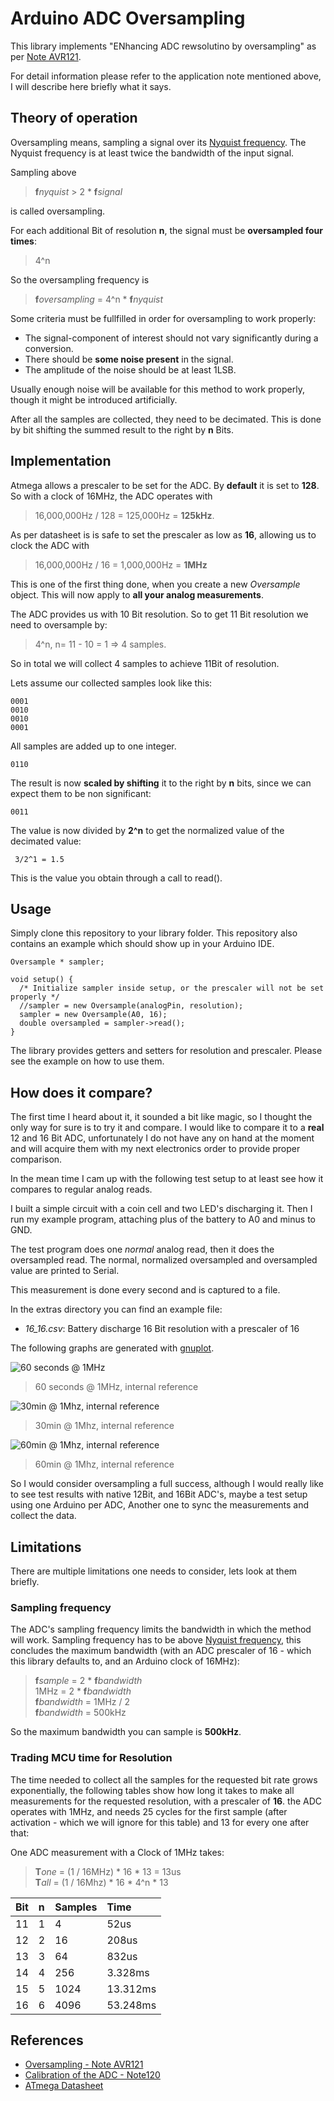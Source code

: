 # Arduino ADC Oversampling
This library implements "ENhancing ADC rewsolutino by oversampling" as per [Note AVR121](http://www.atmel.com/images/doc8003.pdf).

For detail information please refer to the application note mentioned above, I will describe here briefly what it says.

## Theory of operation
Oversampling means, sampling a signal over its [Nyquist frequency](https://en.wikipedia.org/wiki/Nyquist_frequency). The Nyquist frequency is at least twice the bandwidth of the input signal.

Sampling above

> **f***nyquist* > 2 * **f***signal*

is called oversampling.

For each additional Bit of resolution **n**, the signal must be **oversampled four times**:

> 4^n

So the oversampling frequency is

> **f***oversampling* = 4^n * **f***nyquist*

Some criteria must be fullfilled in order for oversampling to work properly:

* The signal-component of interest should not vary significantly during a conversion.
* There should be **some noise present** in the signal.
* The amplitude of the noise should be at least 1LSB.

Usually enough noise will be available for this method to work properly, though it might be introduced artificially.

After all the samples are collected, they need to be decimated. This is done by bit shifting the summed result to the right by **n** Bits.

## Implementation
Atmega allows a prescaler to be set for the ADC. By **default** it is set to **128**.
So with a clock of 16MHz, the ADC operates with

> 16,000,000Hz / 128 = 125,000Hz = **125kHz**.

As per datasheet is is safe to set the prescaler as low as **16**, allowing us to clock the ADC with

> 16,000,000Hz / 16 = 1,000,000Hz = **1MHz**

This is one of the first thing done, when you create a new *Oversample* object. This will now apply to **all your analog measurements**.

The ADC provides us with 10 Bit resolution. So to get 11 Bit resolution we need to oversample by:

> 4^n, n= 11 - 10 = 1 => 4 samples.

So in total we will collect 4 samples to achieve 11Bit of resolution.

Lets assume our collected samples look like this:

    0001
    0010
    0010
    0001

All samples are added up to one integer.

    0110

The result is now **scaled by shifting** it to the right by **n** bits, since we can expect them to be non significant:

    0011

The value is now divided by **2^n** to get the normalized value of the decimated value:

     3/2^1 = 1.5

This is the value you obtain through a call to read().

## Usage
Simply clone this repository to your library folder. This repository also contains an example which should show up in your Arduino IDE.

```Arduino
Oversample * sampler;

void setup() {
  /* Initialize sampler inside setup, or the prescaler will not be set properly */
  //sampler = new Oversample(analogPin, resolution);
  sampler = new Oversample(A0, 16);
  double oversampled = sampler->read();
}
```
The library provides getters and setters for resolution and prescaler. Please see the example on how to use them.

## How does it compare?
The first time I heard about it, it sounded a bit like magic, so I thought the only way for sure is to try it and compare. I would like to compare it to a **real** 12 and 16 Bit ADC, unfortunately I do not have any on hand at the moment and will acquire them with my next electronics order to provide proper comparison.

In the mean time I cam up with the following test setup to at least see how it compares to regular analog reads.

I built a simple circuit with a coin cell and two LED's discharging it. Then I run my example program, attaching plus of the battery to A0 and minus to GND.

The test program does one *normal* analog read, then it does the oversampled read. The normal, normalized oversampled and oversampled value are printed to Serial.

This measurement is done every second and is captured to a file.

In the extras directory you can find an example file:
* *16_16.csv*: Battery discharge 16 Bit resolution with a prescaler of 16

The following graphs are generated with [gnuplot](http://www.gnuplot.info/).

![60 seconds @ 1MHz](extras/OversampleTest/16_16-60sec.png)
> 60 seconds @ 1MHz, internal reference

![30min @ 1Mhz, internal reference](extras/OversampleTest/16_16-30min.png)
> 30min @ 1Mhz, internal reference

![60min @ 1Mhz, internal reference](extras/OversampleTest/16_16-60min.png)
> 60min @ 1Mhz, internal reference

So I would consider oversampling a full success, although I would really like to see test results with native 12Bit, and 16Bit ADC's, maybe a test setup using one Arduino per ADC, Another one to sync the measurements and collect the data.

## Limitations
There are multiple limitations one needs to consider, lets look at them briefly.

### Sampling frequency
The ADC's sampling frequency limits the bandwidth in which the method will work.
Sampling frequency has to be above [Nyquist frequency](https://en.wikipedia.org/wiki/Nyquist_frequency), this concludes the maximum bandwidth (with an ADC prescaler of 16 - which this library defaults to, and an Arduino clock of 16MHz):

> **f***sample* = 2 * **f***bandwidth*  
> 1MHz = 2 * **f***bandwidth*  
> **f***bandwidth* = 1MHz / 2  
> **f***bandwidth* = 500kHz  

So the maximum bandwidth you can sample is **500kHz**.

### Trading MCU time for Resolution
The time needed to collect all the samples for the requested bit rate grows exponentially, the following tables show how long it takes to make all measurements for the requested resolution, with a prescaler of **16**. the ADC operates with 1MHz, and needs 25 cycles for the first sample (after activation - which we will ignore for this table) and 13 for every one after that:

One ADC measurement with a Clock of 1MHz takes:

> **T***one* = (1 / 16MHz) * 16 * 13 = 13us  
> **T***all* = (1 / 16Mhz) * 16 * 4^n * 13  

| Bit | n  | Samples | Time     |
|:----|:---|:--------|:---------|
| 11  | 1  | 4       | 52us     |
| 12  | 2  | 16      | 208us    |
| 13  | 3  | 64      | 832us    |
| 14  | 4  | 256     | 3.328ms  |
| 15  | 5  | 1024    | 13.312ms |
| 16  | 6  | 4096    | 53.248ms |

## References
 * [Oversampling - Note AVR121](http://www.atmel.com/images/doc8003.pdf)
 * [Calibration of the ADC - Note120 ](https://www.element14.com/community/docs/DOC-30916/l/atmel-avr120-application-note-for-characterization-and-calibration-of-the-adc-on-an-avr)
 * [ATmega Datasheet](http://www.atmel.com/images/Atmel-8271-8-bit-AVR-Microcontroller-ATmega48A-48PA-88A-88PA-168A-168PA-328-328P_datasheet_Complete.pdf)

